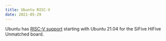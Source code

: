 ```yaml
---
title: Ubuntu RISC-V
date: 2021-05-29
---
```

Ubuntu has [RISC-V support](https://wiki.ubuntu.com/RISC-V)
starting with Ubuntu 21.04 for the SiFive HiFive Unmatched board.
